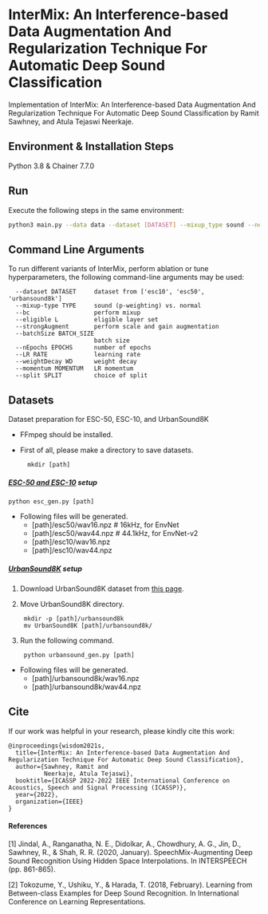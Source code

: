 # InterMix: An Interference-based Data Augmentation And Regularization Technique For Automatic Deep Sound Classification

Implementation of InterMix: An Interference-based Data Augmentation And Regularization Technique For Automatic Deep Sound Classification by Ramit Sawhney, and Atula Tejaswi Neerkaje.
## Environment & Installation Steps
Python 3.8 & Chainer 7.7.0

## Run

Execute the following steps in the same environment:

```bash
python3 main.py --data data --dataset [DATASET] --mixup_type sound --netType envnetv2 --batchSize 32 --BC --eligible 1 2 3 4 --strongAugment
```

## Command Line Arguments

To run different variants of InterMix, perform ablation or tune hyperparameters, the following command-line arguments may be used:

```
  --dataset DATASET     dataset from ['esc10', 'esc50', 'urbansound8k']
  --mixup-type TYPE     sound (p-weighting) vs. normal
  --bc                  perform mixup
  --eligible L          eligible layer set 
  --strongAugment       perform scale and gain augmentation
  --batchSize BATCH_SIZE
                        batch size
  --nEpochs EPOCHS      number of epochs
  --LR RATE             learning rate
  --weightDecay WD      weight decay
  --momentum MOMENTUM   LR momentum
  --split SPLIT         choice of split
```

## Datasets

Dataset preparation for ESC-50, ESC-10, and UrbanSound8K

- FFmpeg should be installed.
- First of all, please make a directory to save datasets.

		mkdir [path]

##### [ESC-50 and ESC-10](https://github.com/karoldvl/ESC-50) setup

	python esc_gen.py [path]

- Following files will be generated.
	- [path]/esc50/wav16.npz  # 16kHz, for EnvNet
	- [path]/esc50/wav44.npz  # 44.1kHz, for EnvNet-v2
	- [path]/esc10/wav16.npz
	- [path]/esc10/wav44.npz

##### [UrbanSound8K](http://urbansounddataset.weebly.com/urbansound8k.html) setup

1. Download UrbanSound8K dataset from [this page](http://urbansounddataset.weebly.com/urbansound8k.html).

2. Move UrbanSound8K directory.

		mkdir -p [path]/urbansound8k
		mv UrbanSound8K [path]/urbansound8k/
		
3. Run the following command.

		python urbansound_gen.py [path]
		
- Following files will be generated.
	- [path]/urbansound8k/wav16.npz
	- [path]/urbansound8k/wav44.npz

## Cite

If our work was helpful in your research, please kindly cite this work:

```
@inproceedings{wisdom2021s,
  title={InterMix: An Interference-based Data Augmentation And Regularization Technique For Automatic Deep Sound Classification},
  author={Sawhney, Ramit and 
          Neerkaje, Atula Tejaswi},
  booktitle={ICASSP 2022-2022 IEEE International Conference on Acoustics, Speech and Signal Processing (ICASSP)},
  year={2022},
  organization={IEEE}
}

```

#### References
<i id=1></i>[1] Jindal, A., Ranganatha, N. E., Didolkar, A., Chowdhury, A. G., Jin, D., Sawhney, R., & Shah, R. R. (2020, January). SpeechMix-Augmenting Deep Sound Recognition Using Hidden Space Interpolations. In INTERSPEECH (pp. 861-865).

<i id=2></i>[2] Tokozume, Y., Ushiku, Y., & Harada, T. (2018, February). Learning from Between-class Examples for Deep Sound Recognition. In International Conference on Learning Representations.
